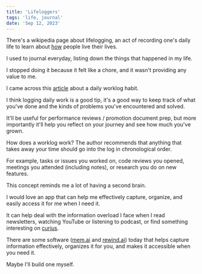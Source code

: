 ```yaml
---
title: 'Lifeloggers'
tags: 'life, journal'
date: 'Sep 12, 2023'
---
```


There's a wikipedia page about lifelogging, an act of recording one's daily life to learn about [how](https://doras.dcu.ie/19998/1/FnTIR_lifelogging_journal.pdf) people live their lives.

I used to journal everyday, listing down the things that happened in my life.

I stopped doing it because it felt like a chore, and it wasn't providing any value to me.

I came across this [article](https://www.lambrospetrou.com/articles/best-tip-the-worklog/) about a daily worklog habit.

I think logging daily work is a good tip, it's a good way to keep track of what you've done and the kinds of problems you've encountered and solved.

It'll be useful for performance reviews / promotion document prep, but more importantly it'll help you reflect on your journey and see how much you've grown.

How does a worklog work? The author recommends that anything that takes away your time should go into the log in chronological order.

For example, tasks or issues you worked on, code reviews you opened, meetings you attended (including notes), or research you do on new features.

This concept reminds me a lot of having a second brain.

I would love an app that can help me effectively capture, organize, and easily access it for me when I need it.

It can help deal with the information overload I face when I read newsletters, watching YouTube or listening to podcast, or find something interesting on [curius](https://curius.app/).

There are some software ([mem.ai](https://get.mem.ai/) and [rewind.ai](https://www.rewind.ai/)) today that helps capture information effectively, organizes it for you, and makes it accessible when you need it.

Maybe I'll build one myself.
